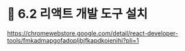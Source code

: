 # 🌟 6.2 리액트 개발 도구 설치

https://chromewebstore.google.com/detail/react-developer-tools/fmkadmapgofadopljbjfkapdkoienihi?pli=1